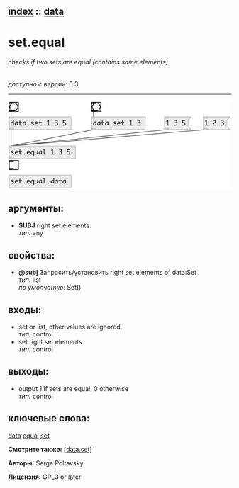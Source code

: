 [index](index.html) :: [data](category_data.html)
---

# set.equal

###### checks if two sets are equal (contains same elements)

*доступно с версии:* 0.3

---




[![example](../examples/img/set.equal.jpg)](../examples/pd/set.equal.pd)



## аргументы:

* **SUBJ**
right set elements<br>
_тип:_ any<br>





## свойства:

* **@subj** 
Запросить/установить right set elements of data:Set<br>
_тип:_ list<br>
_по умолчанию:_ Set()<br>



## входы:

* set or list, other values are ignored.<br>
_тип:_ control
* set right set elements<br>
_тип:_ control



## выходы:

* output 1 if sets are equal, 0 otherwise<br>
_тип:_ control



## ключевые слова:

[data](keywords/data.html)
[equal](keywords/equal.html)
[set](keywords/set.html)



**Смотрите также:**
[\[data.set\]](data.set.html)




**Авторы:** Serge Poltavsky




**Лицензия:** GPL3 or later





